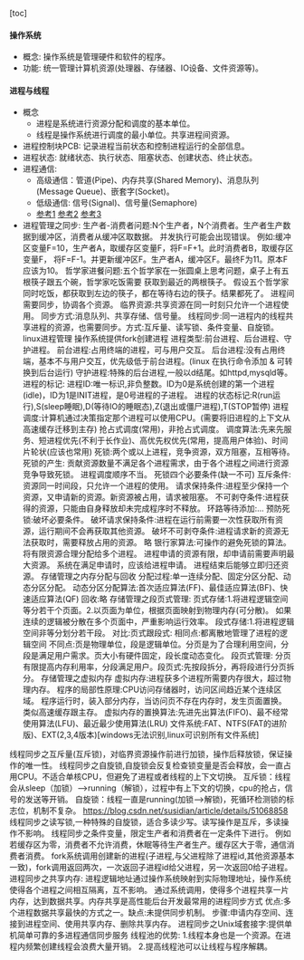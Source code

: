 [toc]

#### 操作系统
- 概念: 操作系统是管理硬件和软件的程序。
- 功能: 统一管理计算机资源(处理器、存储器、IO设备、文件资源等)。
<!-- - 总结:
    1. 操作系统是管理硬件和软件的程序，具有并发、共享、虚拟、异步等特征。
    2. 为了保证系统安全性，它封装了处理器、存储器、IO设备、文件系统的管理并向用户提供接口。
    3. 用户可以通过系统调用获取系统资源，当应用程序在用户态时，通过调用系统提供的接口，中断进入内核态，并获取系统资源。 -->
#### 进程与线程
- 概念
    - 进程是系统进行资源分配和调度的基本单位。
    - 线程是操作系统进行调度的最小单位。共享进程间资源。
- 进程控制块PCB: 记录进程当前状态和控制进程运行的全部信息。
- 进程状态: 就绪状态、执行状态、阻塞状态、创建状态、终止状态。
- 进程通信:
    - 高级通信：管道(Pipe)、内存共享(Shared Memory)、消息队列(Message Queue)、嵌套字(Socket)。
    - 低级通信: 信号(Signal)、信号量(Semaphore)
    - [参考1](https://blog.csdn.net/jeffcjl/article/details/5523569)  [参考2](https://www.cnblogs.com/yssjun/p/11438850.html) [参考3](https://www.jianshu.com/p/4989c35c9475)
- 进程管理之同步:
  生产者-消费者问题:N个生产者，N个消费者。生产者生产数据到缓冲区，消费者从缓冲区取数据。
  并发执行可能会出现错误。
    例如:缓冲区变量F=10，生产者A，取缓存区变量F，将F=F+1。此时消费者B，取缓存区变量F，
    将F=F-1。并更新缓冲区F。生产者A，缓冲区F。最终F为11。原本F应该为10。
  哲学家进餐问题:五个哲学家在一张圆桌上思考问题，桌子上有五根筷子跟五个碗，哲学家吃饭需要
  获取到最近的两根筷子。
    假设五个哲学家同时吃饭，都获取到左边的筷子，都在等待右边的筷子。结果都死了。
  进程间需要同步，协调各个资源。
  临界资源:共享资源在同一时刻只允许一个进程使用。
  同步方式:消息队列、共享存储、信号量。
  线程同步:同一进程内的线程共享进程的资源，也需要同步。方式:互斥量、读写锁、条件变量、自旋锁。
linux进程管理
  操作系统提供fork创建进程
  进程类型:前台进程、后台进程、守护进程。
    前台进程:占用终端的进程，可与用户交互。
    后台进程:没有占用终端，基本不与用户交互，优先级低于前台进程。(linux 在执行命令添加 & 可转换到后台运行)
    守护进程:特殊的后台进程,一般以d结尾。如httpd,mysqld等。
  进程的标记:
    进程ID:唯一标识,非负整数。ID为0是系统创建的第一个进程(idle)，ID为1是INIT进程，是0号进程的子进程。
    进程的状态标记:R(run运行),S(sleep睡眠),D(等待IO的睡眠态),Z(退出或僵尸进程),T(STOP暂停)
进程调度:计算机通过决策指定那个进程可以使用CPU。(需要将旧进程的上下文从高速缓存迁移到主存)
  抢占式调度(常用)，非抢占式调度。
  调度算法:先来先服务、短进程优先(不利于长作业)、高优先权优先(常用，提高用户体验)、时间片轮状(应该也常用)
死锁:两个或以上进程，竞争资源，双方阻塞，互相等待。
  死锁的产生:
    贡献资源数量不满足各个进程需求，由于各个进程之间进行资源竞争导致死锁。
    进程调度顺序不当。
  死锁四个必要条件(缺一不可)
    互斥条件:资源同一时间段，只允许一个进程的使用。
    请求保持条件:进程至少保持一个资源，又申请新的资源。新资源被占用，请求被阻塞。
    不可剥夺条件:进程获得的资源，只能由自身释放却未完成程序时不释放。
    环路等待添加:...
  预防死锁:破坏必要条件。
    破坏请求保持条件:进程在运行前需要一次性获取所有资源，运行期间不会再获取其他资源。
    破坏不可剥夺条件:进程请求新的资源无法获取时，需要释放占用的资源。
    略
  银行家算法:可操作的避免死锁的算法。将有限资源合理分配给多个进程。
    进程申请的资源有限，却申请前需要声明最大资源。
    系统在满足申请时，应该给进程申请。
    进程结束后能够立即归还资源。
存储管理之内存分配与回收
  分配过程:单一连续分配、固定分区分配、动态分区分配。
  动态分区分配算法:首次适应算法(FF)、最佳适应算法(BF)、快速适应算法(QF)
  回收:略
存储管理之段页式管理:
  页式存储:1.将进程逻辑空间等分若干个页面。2.以页面为单位，根据页面映射到物理内存(可分散)。
    如果连续的逻辑被分散在多个页面中，严重影响运行效率。
  段式存储:1.将进程逻辑空间非等分划分若干段。
  对比:页式跟段式:
    相同点:都离散地管理了进程的逻辑空间
    不同点:页是物理单位，段是逻辑单位。分页是为了合理利用空间，分段是满足用户需求。页大小有硬件固定，段长度动态变化。
  段页式管理:
    分页有限提高内存利用率，分段满足用户。段页式:先按段拆分，再将段进行分页拆分。
存储管理之虚拟内存
  虚拟内存:进程获多个进程所需要内存很大，超过物理内存。
  程序的局部性原理:CPU访问存储器时，访问区间趋近某个连续区域。
    程序运行时，装入部分内存，当访问页不存在内存时，发生页面置换。
    类似高速缓存跟主存。
  虚拟内存的置换算法:先进先出算法(FIFO)、最不经常使用算法(LFU)、最近最少使用算法(LRU)
文件系统:FAT、NTFS(FAT的进阶版)、EXT(2,3,4版本)[windows无法识别,linux可识别所有文件系统]

线程同步之互斥量(互斥锁)，对临界资源操作前进行加锁，操作后释放锁，保证操作的唯一性。
线程同步之自旋锁,自旋锁会反复检查锁变量是否会释放，会一直占用CPU。不适合单核CPU，但避免了进程或者线程的上下文切换。
  互斥锁：线程会从sleep（加锁）——>running（解锁），过程中有上下文的切换，cpu的抢占，信号的发送等开销。
  自旋锁：线程一直是running(加锁——>解锁)，死循环检测锁的标志位，机制不复杂。
  https://blog.csdn.net/susidian/article/details/51068858
线程同步之读写锁,一种特殊的自旋锁，适合多读少写。读写操作是互斥，多读操作不影响。
线程同步之条件变量，限定生产者和消费者在一定条件下进行。
  例如若缓存区为零，消费者不允许消费，休眠等待生产者生产。缓存区大于零，通信消费者消费。
fork系统调用创建新的进程(子进程,与父进程除了进程id,其他资源基本一致)，fork调用返回两次，一次返回子进程id给父进程，另一次返回0给子进程。
进程同步之共享内存:
  进程逻辑地址通过操作系统映射到实际物理地址，操作系统使得各个进程之间相互隔离，互不影响。
  通过系统调用，使得多个进程共享一片内存，达到数据共享。内存共享是高性能后台开发最常用的进程同步方式
  优点:多个进程数据共享最快的方式之一。缺点:未提供同步机制。
  步骤:申请内存空间、连接到进程空间、使用共享内存、删除共享内存。
进程同步之Unix域套接字:提供单机简单可靠的多进程通信同步服务
线程池的优势:
  1.线程本身也是一个资源。在进程内频繁创建线程会浪费大量开销。
  2.提高线程池可以让线程与程序解耦。
